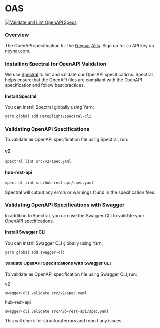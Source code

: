 # OAS
[![Validate and Lint OpenAPI Specs](https://github.com/neynarxyz/OAS/actions/workflows/validate-oas.yml/badge.svg)](https://github.com/neynarxyz/OAS/actions/workflows/validate-oas.yml)

### Overview

The OpenAPI specification for the [Neynar](https://neynar.com) [APIs](https://docs.neynar.com). 
Sign up for an API key on [neynar.com](https://neynar.com).

### Installing Spectral for OpenAPI Validation

We use [Spectral](https://github.com/stoplightio/spectral) to lint and validate our OpenAPI specifications. Spectral helps ensure that the OpenAPI files are compliant with the OpenAPI specification and follow best practices.

#### Install Spectral

You can install Spectral globally using Yarn:

```bash
yarn global add @stoplight/spectral-cli
```

### Validating OpenAPI Specifications

To validate an OpenAPI specification file using Spectral, run:

#### v2

```bash
spectral lint src/v2/spec.yaml
```

#### hub-rest-api

```bash
spectral lint src/hub-rest-api/spec.yaml
```

Spectral will output any errors or warnings found in the specification files.

### Validating OpenAPI Specifications with Swagger
In addition to Spectral, you can use the Swagger CLI to validate your OpenAPI specifications.

#### Install Swagger CLI
You can install Swagger CLI globally using Yarn:

```bash
yarn global add swagger-cli
```

#### Validate OpenAPI Specifications with Swagger CLI
To validate an OpenAPI specification file using Swagger CLI, run:

v2
```bash
swagger-cli validate src/v2/spec.yaml
```

hub-rest-api
```bash
swagger-cli validate src/hub-rest-api/spec.yaml
```

This will check for structural errors and report any issues.